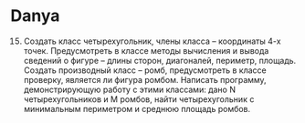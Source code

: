 # Danya
15. Создать класс четырехугольник, члены класса – координаты 4-х точек. Предусмотреть в классе
методы вычисления и вывода сведений о фигуре – длины сторон, диагоналей, периметр, площадь.
Создать производный класс – ромб, предусмотреть в классе проверку, является ли фигура ромбом.
Написать программу, демонстрирующую работу с этими классами: дано N четырехугольников и M
ромбов, найти четырехугольник с минимальным периметром и среднюю площадь ромбов.
